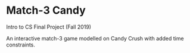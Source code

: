 # Match-3 Candy
Intro to CS Final Project (Fall 2019)

An interactive match-3 game modelled on Candy Crush with added time constraints.
